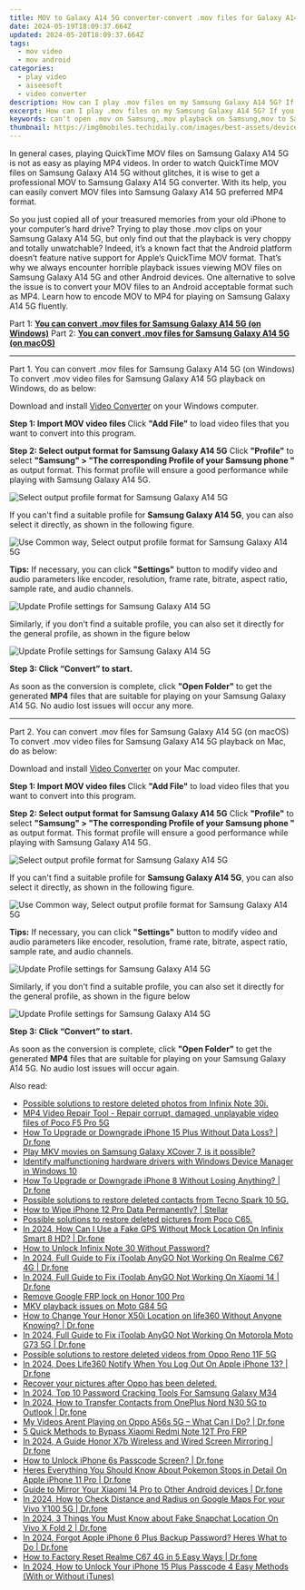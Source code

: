 ```yaml
---
title: MOV to Galaxy A14 5G converter-convert .mov files for Galaxy A14 5G
date: 2024-05-19T18:09:37.664Z
updated: 2024-05-20T18:09:37.664Z
tags: 
  - mov video
  - mov android
categories: 
  - play video
  - aiseesoft
  - video converter
description: How can I play .mov files on my Samsung Galaxy A14 5G? If you are in a trouble to watch MOV videos on Samsung Galaxy A14 5G, you may wish to read this guide. It explains how to convert MOV files to MP4 format for playing on Samsung Galaxy A14 5G smoothly. 
excerpt: How can I play .mov files on my Samsung Galaxy A14 5G? If you are in a trouble to watch MOV videos on Samsung Galaxy A14 5G, you may wish to read this guide. It explains how to convert MOV files to MP4 format for playing on Samsung Galaxy A14 5G smoothly. 
keywords: can't open .mov on Samsung,.mov playback on Samsung,mov to Samsung converter,can't play .mov on Galaxy A14 5G,watch .mov on Samsung Galaxy A14 5G,watch .mov on Galaxy A14 5G,mov file not supported in Samsung Galaxy A14 5G,playing mov videos on phone android,mov to mp4 video converter for android,video to mp4 codec converter for android,mov converter for android,Samsung Galaxy A14 5G wont play mov
thumbnail: https://img0mobiles.techidaily.com/images/best-assets/devices/samsung/samsung-galaxy-a14-5g/1.jpg
---
```


<div class="atpl-content atpl-for-aiseesoft-video-converter play-mov-on-android">

<div class="atpl-post-description-part-1">
<div class="tpl-content-sub-paragraph-normal">
  <p>
    In general cases, playing QuickTime MOV files on Samsung Galaxy A14 5G is not as easy as playing MP4 videos. In order to watch QuickTime MOV files on Samsung Galaxy A14 5G without glitches, it is wise to get a professional MOV to Samsung Galaxy A14 5G converter. With its help, you can easily convert MOV files into Samsung Galaxy A14 5G preferred MP4 format. 
  </p>
</div>
</div>



<div class="atpl-post-description-part-2">
<div class="tpl-content-sub-paragraph-content">
  <p>
    So you just copied all of your treasured memories from your old iPhone to your computer’s hard drive? Trying to play those .mov clips on your Samsung Galaxy A14 5G, but only find out that the playback is very choppy and totally unwatchable? Indeed, it’s a known fact that the Android platform doesn’t feature native support for Apple’s QuickTime MOV format. That’s why we always encounter horrible playback issues viewing MOV files on Samsung Galaxy A14 5G and other Android devices. One alternative to solve the issue is to convert your MOV files to an Android acceptable format such as MP4. Learn how to encode MOV to MP4 for playing on Samsung Galaxy A14 5G fluently.
  </p>
</div>
</div>

Part 1: <strong><a href="#p1">You can convert .mov files for Samsung Galaxy A14 5G (on Windows)</a></strong>
Part 2: <strong><a href="#p2">You can convert .mov files for Samsung Galaxy A14 5G (on macOS)</a></strong>

<!-- Part 1 -->
<a id="p1" name="p1" ></a><hr>

<div class="atpl-step-part-style">Part 1. You can convert .mov files for Samsung Galaxy A14 5G (on Windows)</div>
To convert .mov video files for Samsung Galaxy A14 5G playback on Windows, do as below:

Download and install <a class="atpl-step-content-a-style" href="https://tools.techidaily.com/aiseesoft-total-video-converter/" >Video Converter</a> on your Windows computer.


<strong>Step 1: Import MOV video files </strong>
Click <b>"Add File"</b> to load video files that you want to convert into this program.

<strong>Step 2: Select output format for Samsung Galaxy A14 5G</strong>
Click <b>"Profile"</b> to select <b>"Samsung" > "The corresponding Profile of your Samsung phone "</b> as output format. This format profile will ensure a good performance while playing with Samsung Galaxy A14 5G.

<img src="https://tools.techidaily.com/images/apps/aiseesoft/video-converter/devices/samsung/fv.mp4/win/profile.png" class="atpl-imgstyle" alt="Select output profile format for Samsung Galaxy A14 5G" />

If you can't find a suitable profile for **Samsung Galaxy A14 5G**, you can also select it directly, as shown in the following figure.

<img src="https://tools.techidaily.com/images/apps/aiseesoft/video-converter/devices/common_android/fv.mp4/win/profile.png" class="atpl-imgstyle" alt="Use Common way, Select output profile format for Samsung Galaxy A14 5G" />

<strong>Tips:</strong>
If necessary, you can click <b>"Settings"</b> button to modify video and audio parameters like encoder, resolution, frame rate, bitrate, aspect ratio, sample rate, and audio channels. 

<img src="https://tools.techidaily.com/images/apps/aiseesoft/video-converter/devices/samsung/fv.mp4/win/settings-3.png" class="atpl-imgstyle"  alt="Update Profile settings for Samsung Galaxy A14 5G" />

Similarly, if you don't find a suitable profile, you can also set it directly for the general profile, as shown in the figure below

<img src="https://tools.techidaily.com/images/apps/aiseesoft/video-converter/devices/common_android/fv.mp4/win/settings.png" class="atpl-imgstyle"  alt="Update Profile settings for Samsung Galaxy A14 5G" />

<strong>Step 3: Click “Convert” to start.</strong>

As soon as the conversion is complete, click <b>"Open Folder"</b> to get the generated <b>MP4</b> files that are suitable for playing on your Samsung Galaxy A14 5G. No audio lost issues will occur any more.

<!-- Part 2 -->
<a id="p2" name="p2"></a><hr>

<div class="atpl-step-part-style">Part 2. You can convert .mov files for Samsung Galaxy A14 5G (on macOS)</div>
To convert .mov video files for Samsung Galaxy A14 5G playback on Mac, do as below:

Download and install <a class="atpl-step-content-a-style" href="https://tools.techidaily.com/aiseesoft-total-video-converter/" >Video Converter</a> on your Mac computer.

<strong>Step 1: Import MOV video files </strong>
Click <b>"Add File"</b> to load video files that you want to convert into this program.

<strong>Step 2: Select output format for Samsung Galaxy A14 5G</strong>
Click <b>"Profile"</b> to select <b>"Samsung" > "The corresponding Profile of your Samsung phone "</b> as output format. This format profile will ensure a good performance while playing with Samsung Galaxy A14 5G.

<img src="https://tools.techidaily.com/images/apps/aiseesoft/video-converter/devices/samsung/fv.mp4/mac/profile.png" class="atpl-imgstyle" alt="Select output profile format for Samsung Galaxy A14 5G" />

If you can't find a suitable profile for **Samsung Galaxy A14 5G**, you can also select it directly, as shown in the following figure.

<img src="https://tools.techidaily.com/images/apps/aiseesoft/video-converter/devices/common_android/fv.mp4/mac/profile.png" class="atpl-imgstyle" alt="Use Common way, Select output profile format for Samsung Galaxy A14 5G" />

<strong>Tips:</strong>
If necessary, you can click <b>"Settings"</b> button to modify video and audio parameters like encoder, resolution, frame rate, bitrate, aspect ratio, sample rate, and audio channels. 

<img src="https://tools.techidaily.com/images/apps/aiseesoft/video-converter/devices/samsung/fv.mp4/mac/settings.png" class="atpl-imgstyle"  alt="Update Profile settings for Samsung Galaxy A14 5G" />

Similarly, if you don't find a suitable profile, you can also set it directly for the general profile, as shown in the figure below

<img src="https://tools.techidaily.com/images/apps/aiseesoft/video-converter/devices/common_android/fv.mp4/win/settings.png" class="atpl-imgstyle"  alt="Update Profile settings for Samsung Galaxy A14 5G" />

<strong>Step 3: Click “Convert” to start.</strong>

As soon as the conversion is complete, click <b>"Open Folder"</b> to get the generated <b>MP4</b> files that are suitable for playing on your Samsung Galaxy A14 5G. No audio lost issues will occur again.



<div class="atpl-post-end">
  <div class="atpl-post-device-model-description">
    
  </div>
</div>

<ins class="adsbygoogle"
     style="display:block"
     data-ad-client="ca-pub-7571918770474297"
     data-ad-slot="8358498916"
     data-ad-format="auto"
     data-full-width-responsive="true"></ins>


</div>
<ins class="adsbygoogle"
    style="display:block"
    data-ad-format="autorelaxed"
    data-ad-client="ca-pub-7571918770474297"
    data-ad-slot="1223367746"></ins>

<span class="atpl-alsoreadstyle">Also read:</span>
<div><ul>
<li><a href="https://review-topics.techidaily.com/possible-solutions-to-restore-deleted-photos-from-infinix-note-30i-by-fonelab-android-recover-photos/"><u>Possible solutions to restore deleted photos from Infinix Note 30i.</u></a></li>
<li><a href="https://review-topics.techidaily.com/mp4-video-repair-tool-repair-corrupt-damaged-unplayable-video-files-of-poco-f5-pro-5g-by-stellar-video-repair-mobile-video-repair/"><u>MP4 Video Repair Tool - Repair corrupt, damaged, unplayable video files of Poco F5 Pro 5G</u></a></li>
<li><a href="https://review-topics.techidaily.com/how-to-upgrade-or-downgrade-iphone-15-plus-without-data-loss-drfone-by-drfone-ios-system-repair-ios-system-repair/"><u>How To Upgrade or Downgrade iPhone 15 Plus Without Data Loss? | Dr.fone</u></a></li>
<li><a href="https://review-topics.techidaily.com/play-mkv-movies-on-samsung-galaxy-xcover-7-is-it-possible-by-aiseesoft-video-converter-play-mkv-on-android/"><u>Play MKV movies on Samsung Galaxy XCover 7, is it possible?</u></a></li>
<li><a href="https://review-topics.techidaily.com/identify-malfunctioning-hardware-drivers-with-windows-device-manager-in-windows-10-by-drivereasy-guide/"><u>Identify malfunctioning hardware drivers with Windows Device Manager in Windows 10</u></a></li>
<li><a href="https://review-topics.techidaily.com/how-to-upgrade-or-downgrade-iphone-8-without-losing-anything-drfone-by-drfone-ios-system-repair-ios-system-repair/"><u>How To Upgrade or Downgrade iPhone 8 Without Losing Anything? | Dr.fone</u></a></li>
<li><a href="https://review-topics.techidaily.com/possible-solutions-to-restore-deleted-contacts-from-tecno-spark-10-5g-by-fonelab-android-recover-contacts/"><u>Possible solutions to restore deleted contacts from Tecno Spark 10 5G.</u></a></li>
<li><a href="https://review-topics.techidaily.com/how-to-wipe-iphone-12-pro-data-permanently-stellar-by-stellar-data-recovery-ios-iphone-data-recovery/"><u>How to Wipe iPhone 12 Pro Data Permanently? | Stellar</u></a></li>
<li><a href="https://review-topics.techidaily.com/possible-solutions-to-restore-deleted-pictures-from-poco-c65-by-fonelab-android-recover-pictures/"><u>Possible solutions to restore deleted pictures from Poco C65.</u></a></li>
<li><a href="https://review-topics.techidaily.com/in-2024-how-can-i-use-a-fake-gps-without-mock-location-on-infinix-smart-8-hd-drfone-by-drfone-virtual-android/"><u>In 2024, How Can I Use a Fake GPS Without Mock Location On Infinix Smart 8 HD? | Dr.fone</u></a></li>
<li><a href="https://review-topics.techidaily.com/how-to-unlock-infinix-note-30-without-password-by-drfone-android-unlock-android-unlock/"><u>How to Unlock Infinix Note 30 Without Password?</u></a></li>
<li><a href="https://review-topics.techidaily.com/in-2024-full-guide-to-fix-itoolab-anygo-not-working-on-realme-c67-4g-drfone-by-drfone-virtual-android/"><u>In 2024, Full Guide to Fix iToolab AnyGO Not Working On Realme C67 4G | Dr.fone</u></a></li>
<li><a href="https://review-topics.techidaily.com/in-2024-full-guide-to-fix-itoolab-anygo-not-working-on-xiaomi-14-drfone-by-drfone-virtual-android/"><u>In 2024, Full Guide to Fix iToolab AnyGO Not Working On Xiaomi 14 | Dr.fone</u></a></li>
<li><a href="https://review-topics.techidaily.com/remove-google-frp-lock-on-honor-100-pro-by-drfone-android-unlock-remove-google-frp/"><u>Remove Google FRP lock on Honor 100 Pro</u></a></li>
<li><a href="https://review-topics.techidaily.com/mkv-playback-issues-on-moto-g84-5g-by-aiseesoft-video-converter-play-mkv-on-android/"><u>MKV playback issues on Moto G84 5G</u></a></li>
<li><a href="https://review-topics.techidaily.com/how-to-change-your-honor-x50i-location-on-life360-without-anyone-knowing-drfone-by-drfone-virtual-android/"><u>How to Change Your Honor X50i Location on life360 Without Anyone Knowing? | Dr.fone</u></a></li>
<li><a href="https://review-topics.techidaily.com/in-2024-full-guide-to-fix-itoolab-anygo-not-working-on-motorola-moto-g73-5g-drfone-by-drfone-virtual-android/"><u>In 2024, Full Guide to Fix iToolab AnyGO Not Working On Motorola Moto G73 5G | Dr.fone</u></a></li>
<li><a href="https://review-topics.techidaily.com/possible-solutions-to-restore-deleted-videos-from-oppo-reno-11f-5g-by-fonelab-android-recover-video/"><u>Possible solutions to restore deleted videos from Oppo Reno 11F 5G</u></a></li>
<li><a href="https://review-topics.techidaily.com/in-2024-does-life360-notify-when-you-log-out-on-apple-iphone-13-drfone-by-drfone-virtual-ios/"><u>In 2024, Does Life360 Notify When You Log Out On Apple iPhone 13? | Dr.fone</u></a></li>
<li><a href="https://review-topics.techidaily.com/recover-your-pictures-after-oppo-has-been-deleted-by-fonelab-android-recover-pictures/"><u>Recover your pictures after Oppo has been deleted.</u></a></li>
<li><a href="https://android-unlock.techidaily.com/in-2024-top-10-password-cracking-tools-for-samsung-galaxy-m34-by-drfone-android/"><u>In 2024, Top 10 Password Cracking Tools For Samsung Galaxy M34</u></a></li>
<li><a href="https://android-transfer.techidaily.com/in-2024-how-to-transfer-contacts-from-oneplus-nord-n30-5g-to-outlook-drfone-by-drfone-transfer-from-android-transfer-from-android/"><u>In 2024, How to Transfer Contacts from OnePlus Nord N30 5G to Outlook | Dr.fone</u></a></li>
<li><a href="https://fix-guide.techidaily.com/my-videos-arent-playing-on-oppo-a56s-5g-what-can-i-do-drfone-by-drfone-fix-android-problems-fix-android-problems/"><u>My Videos Arent Playing on Oppo A56s 5G – What Can I Do? | Dr.fone</u></a></li>
<li><a href="https://bypass-frp.techidaily.com/5-quick-methods-to-bypass-xiaomi-redmi-note-12t-pro-frp-by-drfone-android/"><u>5 Quick Methods to Bypass Xiaomi Redmi Note 12T Pro FRP</u></a></li>
<li><a href="https://screen-mirror.techidaily.com/in-2024-a-guide-honor-x7b-wireless-and-wired-screen-mirroring-drfone-by-drfone-android/"><u>In 2024, A Guide Honor X7b Wireless and Wired Screen Mirroring | Dr.fone</u></a></li>
<li><a href="https://iphone-unlock.techidaily.com/how-to-unlock-iphone-6s-passcode-screen-drfone-by-drfone-ios/"><u>How to Unlock iPhone 6s Passcode Screen? | Dr.fone</u></a></li>
<li><a href="https://ios-pokemon-go.techidaily.com/heres-everything-you-should-know-about-pokemon-stops-in-detail-on-apple-iphone-11-pro-drfone-by-drfone-virtual-ios/"><u>Heres Everything You Should Know About Pokemon Stops in Detail On Apple iPhone 11 Pro | Dr.fone</u></a></li>
<li><a href="https://screen-mirror.techidaily.com/guide-to-mirror-your-xiaomi-14-pro-to-other-android-devices-drfone-by-drfone-android/"><u>Guide to Mirror Your Xiaomi 14 Pro to Other Android devices | Dr.fone</u></a></li>
<li><a href="https://android-location-track.techidaily.com/in-2024-how-to-check-distance-and-radius-on-google-maps-for-your-vivo-y100-5g-drfone-by-drfone-virtual-android/"><u>In 2024, How to Check Distance and Radius on Google Maps For your Vivo Y100 5G | Dr.fone</u></a></li>
<li><a href="https://location-social.techidaily.com/in-2024-3-things-you-must-know-about-fake-snapchat-location-on-vivo-x-fold-2-drfone-by-drfone-virtual-android/"><u>In 2024, 3 Things You Must Know about Fake Snapchat Location On Vivo X Fold 2 | Dr.fone</u></a></li>
<li><a href="https://iphone-unlock.techidaily.com/in-2024-forgot-apple-iphone-6-plus-backup-password-heres-what-to-do-drfone-by-drfone-ios/"><u>In 2024, Forgot Apple iPhone 6 Plus Backup Password? Heres What to Do | Dr.fone</u></a></li>
<li><a href="https://techidaily.com/how-to-factory-reset-realme-c67-4g-in-5-easy-ways-drfone-by-drfone-reset-android-reset-android/"><u>How to Factory Reset Realme C67 4G in 5 Easy Ways | Dr.fone</u></a></li>
<li><a href="https://ios-unlock.techidaily.com/in-2024-how-to-unlock-your-iphone-15-plus-passcode-4-easy-methods-with-or-without-itunes-by-drfone-ios/"><u>In 2024, How to Unlock Your iPhone 15 Plus Passcode 4 Easy Methods (With or Without iTunes)</u></a></li>
</ul></div>



